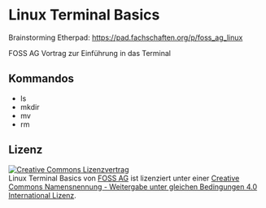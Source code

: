 # Linux Terminal Basics
Brainstorming Etherpad: https://pad.fachschaften.org/p/foss_ag_linux

FOSS AG Vortrag zur Einführung in das Terminal

## Kommandos
 - ls
 - mkdir
 - mv
 - rm

## Lizenz
<a rel="license" href="http://creativecommons.org/licenses/by-sa/4.0/"><img alt="Creative Commons Lizenzvertrag" style="border-width:0" src="https://i.creativecommons.org/l/by-sa/4.0/88x31.png" /></a><br /><span xmlns:dct="http://purl.org/dc/terms/" property="dct:title">Linux Terminal Basics</span> von <a xmlns:cc="http://creativecommons.org/ns#" href="http://foss-ag.de" property="cc:attributionName" rel="cc:attributionURL">FOSS AG</a> ist lizenziert unter einer <a rel="license" href="http://creativecommons.org/licenses/by-sa/4.0/">Creative Commons Namensnennung - Weitergabe unter gleichen Bedingungen 4.0 International Lizenz</a>.